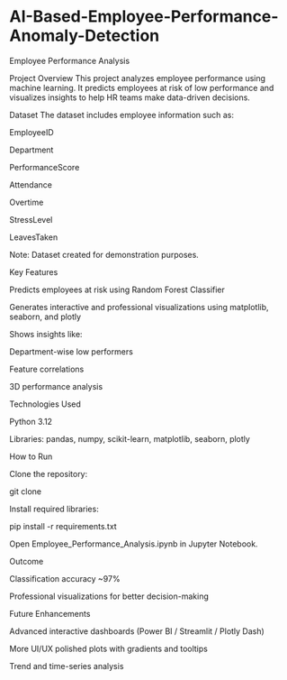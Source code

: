 # AI-Based-Employee-Performance-Anomaly-Detection

Employee Performance Analysis


Project Overview
        This project analyzes employee performance using machine learning. It predicts employees at risk of low performance and visualizes insights to help HR teams make data-driven decisions.

Dataset
        The dataset includes employee information such as:

EmployeeID

Department

PerformanceScore

Attendance

Overtime

StressLevel

LeavesTaken

Note: Dataset created for demonstration purposes.

Key Features

Predicts employees at risk using Random Forest Classifier

Generates interactive and professional visualizations using matplotlib, seaborn, and plotly

Shows insights like:

Department-wise low performers

Feature correlations

3D performance analysis

Technologies Used

Python 3.12

Libraries: pandas, numpy, scikit-learn, matplotlib, seaborn, plotly

How to Run

Clone the repository:

git clone <your-repo-url>


Install required libraries:

pip install -r requirements.txt


Open Employee_Performance_Analysis.ipynb in Jupyter Notebook.

Outcome

Classification accuracy ~97%

Professional visualizations for better decision-making

Future Enhancements

Advanced interactive dashboards (Power BI / Streamlit / Plotly Dash)

More UI/UX polished plots with gradients and tooltips

Trend and time-series analysis
